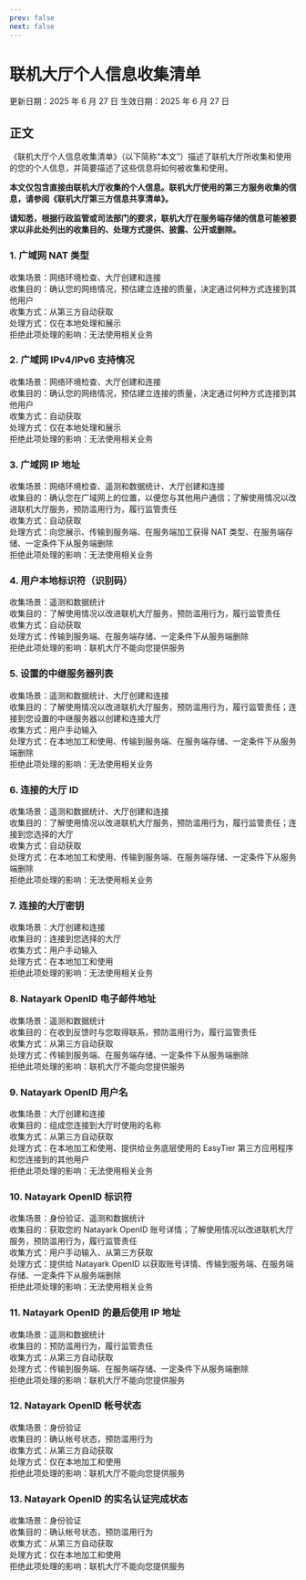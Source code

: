 ```yaml
---
prev: false
next: false
---
```


# 联机大厅个人信息收集清单

更新日期：2025 年 6 月 27 日
生效日期：2025 年 6 月 27 日

## 正文

《联机大厅个人信息收集清单》（以下简称“本文”）描述了联机大厅所收集和使用的您的个人信息，并简要描述了这些信息将如何被收集和使用。

**本文仅包含直接由联机大厅收集的个人信息。联机大厅使用的第三方服务收集的信息，请参阅《联机大厅第三方信息共享清单》。**

**请知悉，根据行政监管或司法部门的要求，联机大厅在服务端存储的信息可能被要求以非此处列出的收集目的、处理方式提供、披露、公开或删除。**

### 1. 广域网 NAT 类型

收集场景：网络环境检查、大厅创建和连接  
收集目的：确认您的网络情况，预估建立连接的质量，决定通过何种方式连接到其他用户  
收集方式：从第三方自动获取  
处理方式：仅在本地处理和展示  
拒绝此项处理的影响：无法使用相关业务

### 2. 广域网 IPv4/IPv6 支持情况

收集场景：网络环境检查、大厅创建和连接  
收集目的：确认您的网络情况，预估建立连接的质量，决定通过何种方式连接到其他用户  
收集方式：自动获取  
处理方式：仅在本地处理和展示  
拒绝此项处理的影响：无法使用相关业务

### 3. 广域网 IP 地址

收集场景：网络环境检查、遥测和数据统计、大厅创建和连接  
收集目的：确认您在广域网上的位置，以便您与其他用户通信；了解使用情况以改进联机大厅服务，预防滥用行为，履行监管责任  
收集方式：自动获取  
处理方式：向您展示、传输到服务端、在服务端加工获得 NAT 类型、在服务端存储、一定条件下从服务端删除  
拒绝此项处理的影响：无法使用相关业务

### 4. 用户本地标识符（识别码）

收集场景：遥测和数据统计  
收集目的：了解使用情况以改进联机大厅服务，预防滥用行为，履行监管责任  
收集方式：自动获取  
处理方式：传输到服务端、在服务端存储、一定条件下从服务端删除  
拒绝此项处理的影响：联机大厅不能向您提供服务

### 5. 设置的中继服务器列表

收集场景：遥测和数据统计、大厅创建和连接  
收集目的：了解使用情况以改进联机大厅服务，预防滥用行为，履行监管责任；连接到您设置的中继服务器以创建和连接大厅  
收集方式：用户手动输入  
处理方式：在本地加工和使用、传输到服务端、在服务端存储、一定条件下从服务端删除  
拒绝此项处理的影响：无法使用相关业务  

### 6. 连接的大厅 ID

收集场景：遥测和数据统计、大厅创建和连接  
收集目的：了解使用情况以改进联机大厅服务，预防滥用行为，履行监管责任；连接到您选择的大厅  
收集方式：自动获取  
处理方式：在本地加工和使用、传输到服务端、在服务端存储、一定条件下从服务端删除  
拒绝此项处理的影响：无法使用相关业务

### 7. 连接的大厅密钥

收集场景：大厅创建和连接  
收集目的：连接到您选择的大厅  
收集方式：用户手动输入  
处理方式：在本地加工和使用  
拒绝此项处理的影响：无法使用相关业务  

### 8. Natayark OpenID 电子邮件地址

收集场景：遥测和数据统计  
收集目的：在收到反馈时与您取得联系，预防滥用行为，履行监管责任  
收集方式：从第三方自动获取  
处理方式：传输到服务端、在服务端存储、一定条件下从服务端删除  
拒绝此项处理的影响：联机大厅不能向您提供服务

### 9. Natayark OpenID 用户名

收集场景：大厅创建和连接  
收集目的：组成您连接到大厅时使用的名称  
收集方式：从第三方自动获取  
处理方式：在本地加工和使用、提供给业务底层使用的 EasyTier 第三方应用程序和您连接到的其他用户  
拒绝此项处理的影响：无法使用相关业务

### 10. Natayark OpenID 标识符

收集场景：身份验证、遥测和数据统计  
收集目的：获取您的 Natayark OpenID 账号详情；了解使用情况以改进联机大厅服务，预防滥用行为，履行监管责任  
收集方式：用户手动输入、从第三方获取  
处理方式：提供给 Natayark OpenID 以获取账号详情、传输到服务端、在服务端存储、一定条件下从服务端删除  
拒绝此项处理的影响：无法使用相关业务

### 11. Natayark OpenID 的最后使用 IP 地址

收集场景：遥测和数据统计  
收集目的：预防滥用行为，履行监管责任  
收集方式：从第三方自动获取  
处理方式：传输到服务端、在服务端存储、一定条件下从服务端删除  
拒绝此项处理的影响：联机大厅不能向您提供服务

### 12. Natayark OpenID 帐号状态

收集场景：身份验证  
收集目的：确认帐号状态，预防滥用行为  
收集方式：从第三方自动获取  
处理方式：仅在本地加工和使用  
拒绝此项处理的影响：联机大厅不能向您提供服务

### 13. Natayark OpenID 的实名认证完成状态

收集场景：身份验证  
收集目的：确认帐号状态，预防滥用行为  
收集方式：从第三方自动获取  
处理方式：仅在本地加工和使用  
拒绝此项处理的影响：联机大厅不能向您提供服务